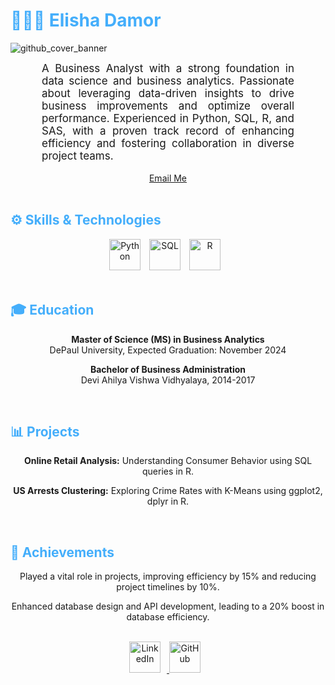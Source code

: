 <h1 style="color: #44AEFB;"> 👩🏻‍💼 Elisha Damor </h1>

![github_cover_banner](https://path_to_your_banner_image_here)

<p align="center" style="text-align: justify; margin: 0 50px; font-size: 17px;">
    A Business Analyst with a strong foundation in data science and business analytics. Passionate about leveraging data-driven insights to drive business improvements and optimize overall performance. Experienced in Python, SQL, R, and SAS, with a proven track record of enhancing efficiency and fostering collaboration in diverse project teams.
</p>
<br>
<div align="center">
    <a href="mailto:edamor@depaul.edu">Email Me</a>
</div>
<br>

<h2 style="color: #44AEFB">⚙️ Skills & Technologies</h2>
<div align="center">
    <!-- Add icons for each skill/technology Elisha is proficient in. Here are a few examples: -->
    <img alt="Python" height="50px" style="padding-right:10px;" src="https://cdn.jsdelivr.net/gh/devicons/devicon/icons/python/python-original.svg"/>
    <img alt="SQL" height="50px" style="padding-right:10px;" src="https://cdn.jsdelivr.net/gh/devicons/devicon/icons/mysql/mysql-original.svg"/>
    <img alt="R" height="50px" style="padding-right:10px;" src="https://cdn.jsdelivr.net/gh/devicons/devicon/icons/r/r-original.svg"/>
    <!-- Add more icons as needed -->
</div>
<br>

<h2 style="color: #44AEFB">🎓 Education</h2>
<div align="center">
    <p><strong>Master of Science (MS) in Business Analytics</strong><br>DePaul University, Expected Graduation: November 2024</p>
    <p><strong>Bachelor of Business Administration</strong><br>Devi Ahilya Vishwa Vidhyalaya, 2014-2017</p>
</div>
<br>

<h2 style="color: #44AEFB">📊 Projects</h2>
<div align="center">
    <!-- List a few key projects. You can use images or links as needed. -->
    <p><strong>Online Retail Analysis:</strong> Understanding Consumer Behavior using SQL queries in R.</p>
    <p><strong>US Arrests Clustering:</strong> Exploring Crime Rates with K-Means using ggplot2, dplyr in R.</p>
    <!-- Add more projects as needed -->
</div>
<br>

<h2 style="color: #44AEFB">🌟 Achievements</h2>
<div align="center">
    <p>Played a vital role in projects, improving efficiency by 15% and reducing project timelines by 10%.</p>
    <p>Enhanced database design and API development, leading to a 20% boost in database efficiency.</p>
    <!-- Add more achievements as needed -->
</div>
<br>

<div align="center">
    <a href="https://www.linkedin.com/in/elisha-damor-573a6175" target="_blank">
        <img alt="LinkedIn" height="50px" style="margin:0 10px 10px 0;" src="https://cdn.jsdelivr.net/gh/devicons/devicon/icons/linkedin/linkedin-original.svg"/>
    </a>
    <a href="https://github.com/ElishaD17" target="_blank">
        <img alt="GitHub" height="50px" style="margin:0 10px 10px 0;" src="https://cdn.jsdelivr.net/gh/devicons/devicon/icons/github/github-original.svg"/>
    </a>
</div>
